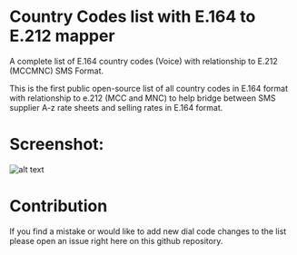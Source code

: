 # Country Codes list with E.164 to E.212 mapper


A complete list of E.164 country codes (Voice) with relationship to  E.212 (MCCMNC) SMS Format.

This is the first public open-source list of all country codes in E.164 format with relationship to e.212 (MCC and MNC) to help bridge between SMS supplier A-z rate sheets and selling rates in E.164 format.

# Screenshot: 

![alt text](https://user-images.githubusercontent.com/26701933/52536395-9f0d3a80-2d62-11e9-95f4-d72732fa0dc4.png)



# Contribution 

If you find a mistake or would like to add new dial code changes to the list please open an issue right here on this github repository.






